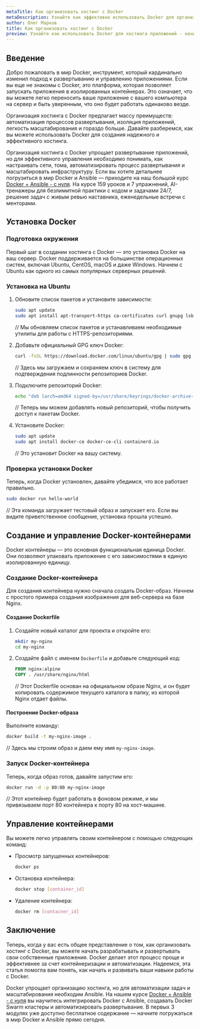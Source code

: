 ```yaml
---
metaTitle: Как организовать хостинг с Docker
metaDescription: Узнайте как эффективно использовать Docker для организации хостинга - от установки Docker до создания и развертывания контейнеров что позволяет упростить процесс управления приложениями
author: Олег Марков
title: Как организовать хостинг с Docker
preview: Узнайте как использовать Docker для хостинга приложений - начиная с установки и заканчивая развертыванием готовых контейнеров. Упростите управление вашими приложениями с помощью Docker.
---
```


## Введение

Добро пожаловать в мир Docker, инструмент, который кардинально изменил подход к развертыванию и управлению приложениями. Если вы еще не знакомы с Docker, это платформа, которая позволяет запускать приложения в изолированных контейнерах. Это означает, что вы можете легко переносить ваше приложение с вашего компьютера на сервер и быть уверенным, что оно будет работать одинаково везде.

Организация хостинга с Docker предлагает массу преимуществ: автоматизация процессов развертывания, изоляция приложений, легкость масштабирования и гораздо больше. Давайте разберемся, как вы можете использовать Docker для создания надежного и эффективного хостинга.

Организация хостинга с Docker упрощает развертывание приложений, но для эффективного управления необходимо понимать, как настраивать сети, тома, автоматизировать процесс развертывания и масштабировать инфраструктуру. Если вы хотите детальнее погрузиться в мир Docker и Ansible — приходите на наш большой курс [Docker + Ansible - с нуля](https://purpleschool.ru/course/docker). На курсе 159 уроков и 7 упражнений, AI-тренажеры для безлимитной практики с кодом и задачами 24/7, решение задач с живым ревью наставника, еженедельные встречи с менторами.

## Установка Docker

### Подготовка окружения

Первый шаг в создании хостинга с Docker — это установка Docker на ваш сервер. Docker поддерживается на большинстве операционных систем, включая Ubuntu, CentOS, macOS и даже Windows. Начнем с Ubuntu как одного из самых популярных серверных решений.

### Установка на Ubuntu

1. Обновите список пакетов и установите зависимости:

   ```bash
   sudo apt update
   sudo apt install apt-transport-https ca-certificates curl gnupg lsb-release
   ```

   // Мы обновляем список пакетов и устанавливаем необходимые утилиты для работы с HTTPS-репозиториями.

2. Добавьте официальный GPG ключ Docker:

   ```bash
   curl -fsSL https://download.docker.com/linux/ubuntu/gpg | sudo gpg --dearmor -o /usr/share/keyrings/docker-archive-keyring.gpg
   ```

   // Здесь мы загружаем и сохраняем ключ в систему для подтверждения подлинности репозиториев Docker.

3. Подключите репозиторий Docker:

   ```bash
   echo "deb [arch=amd64 signed-by=/usr/share/keyrings/docker-archive-keyring.gpg] https://download.docker.com/linux/ubuntu $(lsb_release -cs) stable" | sudo tee /etc/apt/sources.list.d/docker.list > /dev/null
   ```

   // Теперь мы можем добавлять новый репозиторий, чтобы получить доступ к пакетам Docker.

4. Установите Docker:

   ```bash
   sudo apt update
   sudo apt install docker-ce docker-ce-cli containerd.io
   ```

   // Это установит Docker на вашу систему.

### Проверка установки Docker

Теперь, когда Docker установлен, давайте убедимся, что все работает правильно.

```bash
sudo docker run hello-world
```

// Эта команда загружает тестовый образ и запускает его. Если вы видите приветственное сообщение, установка прошла успешно.

## Создание и управление Docker-контейнерами

Docker контейнеры — это основная функциональная единица Docker. Они позволяют упаковать приложение с его зависимостями в единую изолированную единицу.

### Создание Docker-контейнера

Для создания контейнера нужно сначала создать Docker-образ. Начнем с простого примера создания изображения для веб-сервера на базе Nginx.

#### Создание Dockerfile

1. Создайте новый каталог для проекта и откройте его:

   ```bash
   mkdir my-nginx
   cd my-nginx
   ```

2. Создайте файл с именем `Dockerfile` и добавьте следующий код:

   ```dockerfile
   FROM nginx:alpine
   COPY . /usr/share/nginx/html
   ```

   // Этот Dockerfile основан на официальном образе Nginx, и он будет копировать содержимое текущего каталога в папку, из которой Nginx отдает файлы.

#### Построение Docker-образа

Выполните команду:

```bash
docker build -t my-nginx-image .
```

// Здесь мы строим образ и даем ему имя `my-nginx-image`.

### Запуск Docker-контейнера

Теперь, когда образ готов, давайте запустим его:

```bash
docker run -d -p 80:80 my-nginx-image
```

// Этот контейнер будет работать в фоновом режиме, и мы привязываем порт 80 контейнера к порту 80 на хост-машине.

## Управление контейнерами

Вы можете легко управлять своим контейнером с помощью следующих команд:

- Просмотр запущенных контейнеров:

  ```bash
  docker ps
  ```

- Остановка контейнера:

  ```bash
  docker stop [container_id]
  ```

- Удаление контейнера:

  ```bash
  docker rm [container_id]
  ```

## Заключение

Теперь, когда у вас есть общее представление о том, как организовать хостинг с Docker, вы можете начать разрабатывать и развертывать свои собственные приложения. Docker делает этот процесс проще и эффективнее за счет контейнеризации и автоматизации. Надеемся, эта статья помогла вам понять, как начать и развивать ваши навыки работы с Docker. 

Docker упрощает организацию хостинга, но для автоматизации задач и масштабирования необходим Ansible. На нашем курсе [Docker + Ansible - с нуля](https://purpleschool.ru/course/docker) вы научитесь интегрировать Docker с Ansible, создавать Docker Swarm кластеры и автоматизировать развертывание. В первых 3 модулях уже доступно бесплатное содержание — начните погружаться в мир Docker и Ansible прямо сегодня.

